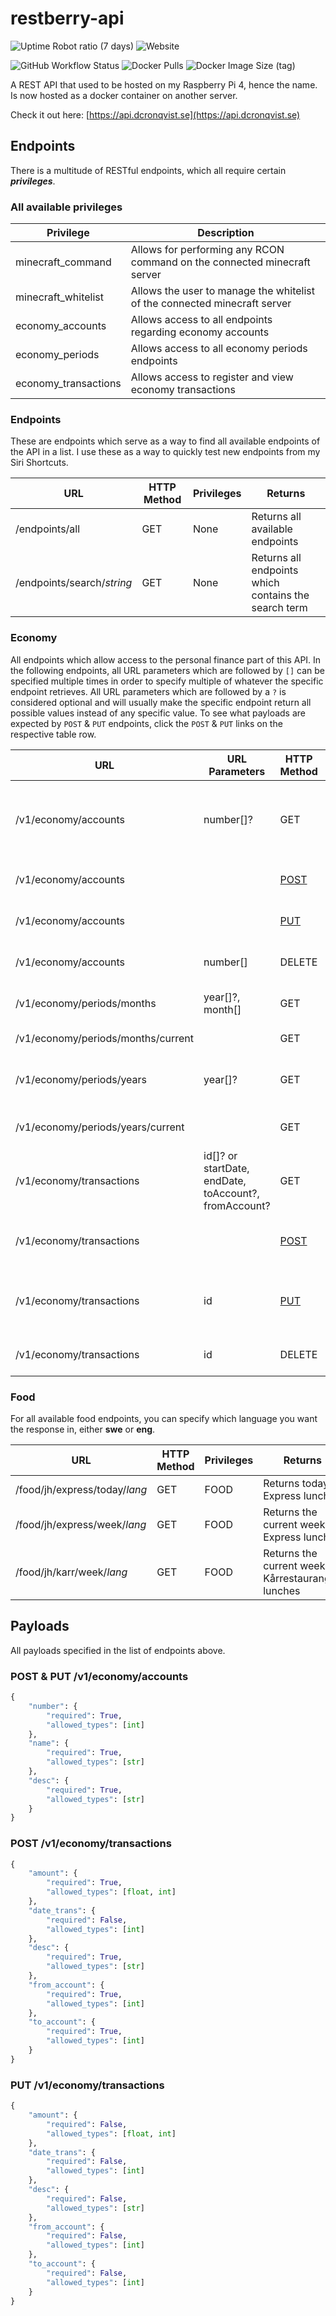 # restberry-api

![Uptime Robot ratio (7 days)](https://img.shields.io/uptimerobot/ratio/7/m788440920-edcdd5975b38ec31da628d55) ![Website](https://img.shields.io/website?down_message=down&label=status&up_message=up&url=https%3A%2F%2Fapi.dcronqvist.se)

![GitHub Workflow Status](https://img.shields.io/github/workflow/status/dcronqvist/restberry-api/CI%20to%20Docker%20Hub?label=build%20%26%20docker%20hub%20push) ![Docker Pulls](https://img.shields.io/docker/pulls/dcronqvist/restberry-api) ![Docker Image Size (tag)](https://img.shields.io/docker/image-size/dcronqvist/restberry-api/latest)

A REST API that used to be hosted on my Raspberry Pi 4, hence the name. Is now hosted as a docker container on another server. 

Check it out here: [https://api.dcronqvist.se](https://api.dcronqvist.se)

## Endpoints

There is a multitude of RESTful endpoints, which all require certain ***privileges***.

### All available privileges

Privilege | Description
------------ | -------------
minecraft_command | Allows for performing any RCON command on the connected minecraft server
minecraft_whitelist | Allows the user to manage the whitelist of the connected minecraft server
economy_accounts | Allows access to all endpoints regarding economy accounts
economy_periods | Allows access to all economy periods endpoints
economy_transactions | Allows access to register and view economy transactions

### Endpoints

These are endpoints which serve as a way to find all available endpoints of the API in a list. I use these as a way to quickly test new endpoints from my Siri Shortcuts.

URL | HTTP Method | Privileges | Returns
------------ | ------------- | ------------- |-------------
/endpoints/all | GET | None | Returns all available endpoints
/endpoints/search/*string* | GET | None | Returns all endpoints which contains the search term

### Economy

All endpoints which allow access to the personal finance part of this API. In the following endpoints, all URL parameters which are followed by `[]` can be specified multiple times in order to specify multiple of whatever the specific endpoint retrieves. All URL parameters which are followed by a `?` is considered optional and will usually make the specific endpoint return all possible values instead of any specific value. To see what payloads are expected by `POST` & `PUT` endpoints, click the `POST` & `PUT` links on the respective table row.

URL | URL Parameters | HTTP Method | Privileges | Returns/Performs
------------ | ------------- |------------- | ---------- | --
/v1/economy/accounts | number[]? | GET | `economy_accounts` | List of all accounts whose numbers were specified, or all of them if not specified at all
/v1/economy/accounts | | [POST](#post-&-put-/v1/economy/accounts) | `economy_accounts` | Creates a new account with the specified details
/v1/economy/accounts | | [PUT](#post-&-put-/v1/economy/accounts) | `economy_accounts` | Updates an existing account with new details
/v1/economy/accounts | number[] | DELETE | `economy_accounts` | Deletes/removes the specified account(s)
/v1/economy/periods/months | year[]?, month[] | GET | `economy_periods` | Retrieves the specified period(s)
/v1/economy/periods/months/current | | GET | `economy_periods` | Retrieves the current period
/v1/economy/periods/years | year[]? | GET | `economy_periods` | Retrieves all month peiods in the specified year(s)
/v1/economy/periods/years/current | | GET | `economy_periods` | Retrieves all month periods in the current year
/v1/economy/transactions | id[]? or startDate, endDate, toAccount?, fromAccount? | GET | `economy_transactions` | Retrieves the specified transaction(s)
/v1/economy/transactions | | [POST](#post-/v1/economy/transactions) | `economy_transactions` | Registers a new transactions with the specified details
/v1/economy/transactions | id | [PUT](#put-/v1/economy/transactions) | `economy_transactions` | Updates the specified transactions with the specified details
/v1/economy/transactions | id | DELETE | `economy_transactions` | Deletes/removes the specified transaction

### Food

For all available food endpoints, you can specify which language you want the response in, either **swe** or **eng**.

URL | HTTP Method | Privileges | Returns
------------ | ------------- | ------------- |-------------
/food/jh/express/today/*lang* | GET | FOOD | Returns today's Express lunch
/food/jh/express/week/*lang* | GET | FOOD | Returns the current week's Express lunches
/food/jh/karr/week/*lang* | GET | FOOD | Returns the current week's Kårrestaurangen lunches

## Payloads

All payloads specified in the list of endpoints above.

### POST & PUT /v1/economy/accounts
```python
{
    "number": {
        "required": True,
        "allowed_types": [int]
    },
    "name": {
        "required": True,
        "allowed_types": [str]
    },
    "desc": {
        "required": True,
        "allowed_types": [str]
    }
}
```

### POST /v1/economy/transactions
```python
{
    "amount": {
        "required": True,
        "allowed_types": [float, int]
    },
    "date_trans": {
        "required": False,
        "allowed_types": [int]
    },
    "desc": {
        "required": True,
        "allowed_types": [str]
    },
    "from_account": {
        "required": True,
        "allowed_types": [int]
    },
    "to_account": {
        "required": True,
        "allowed_types": [int]
    }
}
```

### PUT /v1/economy/transactions
```python
{
    "amount": {
        "required": False,
        "allowed_types": [float, int]
    },
    "date_trans": {
        "required": False,
        "allowed_types": [int]
    },
    "desc": {
        "required": False,
        "allowed_types": [str]
    },
    "from_account": {
        "required": False,
        "allowed_types": [int]
    },
    "to_account": {
        "required": False,
        "allowed_types": [int]
    }
}
```